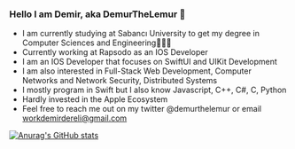 ### Hello I am Demir, aka DemurTheLemur 👋
- I am currently studying at Sabancı University to get my degree in Computer Sciences and Engineering👨🏻‍💻
- Currently working at Rapsodo as an IOS Developer
- I am an IOS Developer that focuses on SwiftUI and UIKit Development
- I am also interested in Full-Stack Web Development, Computer Networks and Network Security, Distributed Systems
- I mostly program in Swift but I also know Javascript, C++, C#, C, Python 
- Hardly invested in the Apple Ecosystem
- Feel free to reach me out on my twitter @demurthelemur or email workdemirdereli@gmail.com

[![Anurag's GitHub stats](https://github-readme-stats.vercel.app/api?username=demurthelemur&show_icons=true&theme=radical)](https://github.com/anuraghazra/github-readme-stats)


<!--
**demurthelemur/demurthelemur** is a ✨ _special_ ✨ repository because its `README.md` (this file) appears on your GitHub profile.

Here are some ideas to get you started:

- 🔭 I’m currently working on ...
- 🌱 I’m currently learning ...
- 👯 I’m looking to collaborate on ...
- 🤔 I’m looking for help with ...
- 💬 Ask me about ...
- 📫 How to reach me: ...
- 😄 Pronouns: ...
- ⚡ Fun fact: ...
-->
